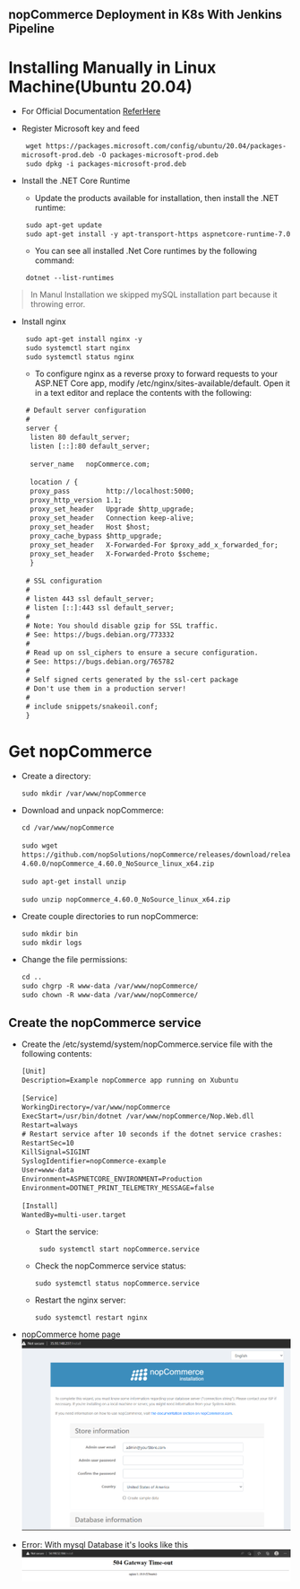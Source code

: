 nopCommerce Deployment in K8s With Jenkins Pipeline
---------------------------------------------------

# Installing Manually in Linux Machine(Ubuntu 20.04)
 * For Official Documentation [ReferHere](https://docs.nopcommerce.com/en/installation-and-upgrading/installing-nopcommerce/installing-on-linux.html)
  * Register Microsoft key and feed
    ```
     wget https://packages.microsoft.com/config/ubuntu/20.04/packages-microsoft-prod.deb -O packages-microsoft-prod.deb
     sudo dpkg -i packages-microsoft-prod.deb
    ```
 
  * Install the .NET Core Runtime
    * Update the products available for installation, then install the .NET runtime:
    ```
     sudo apt-get update
     sudo apt-get install -y apt-transport-https aspnetcore-runtime-7.0
    ``` 
    * You can see all installed .Net Core runtimes by the following command:
    ```
     dotnet --list-runtimes
    ```
> In Manul Installation we skipped mySQL installation part because it throwing error.
 
 * Install nginx
   ```
    sudo apt-get install nginx -y
    sudo systemctl start nginx
    sudo systemctl status nginx
   ```
   * To configure nginx as a reverse proxy to forward requests to your ASP.NET Core app, modify /etc/nginx/sites-available/default. Open it in a text editor and replace the contents with the following:
   ```
    # Default server configuration
    #
    server {
     listen 80 default_server;
     listen [::]:80 default_server;

     server_name   nopCommerce.com;

     location / {
     proxy_pass         http://localhost:5000;
     proxy_http_version 1.1;
     proxy_set_header   Upgrade $http_upgrade;
     proxy_set_header   Connection keep-alive;
     proxy_set_header   Host $host;
     proxy_cache_bypass $http_upgrade;
     proxy_set_header   X-Forwarded-For $proxy_add_x_forwarded_for;
     proxy_set_header   X-Forwarded-Proto $scheme;
     }

    # SSL configuration
    #
    # listen 443 ssl default_server;
    # listen [::]:443 ssl default_server;
    #
    # Note: You should disable gzip for SSL traffic.
    # See: https://bugs.debian.org/773332
    #
    # Read up on ssl_ciphers to ensure a secure configuration.
    # See: https://bugs.debian.org/765782
    #
    # Self signed certs generated by the ssl-cert package
    # Don't use them in a production server!
    #
    # include snippets/snakeoil.conf;
    }
   ```

# Get nopCommerce
  * Create a directory:
    ```
    sudo mkdir /var/www/nopCommerce
    ```
  * Download and unpack nopCommerce:
    ```
    cd /var/www/nopCommerce

    sudo wget https://github.com/nopSolutions/nopCommerce/releases/download/release-4.60.0/nopCommerce_4.60.0_NoSource_linux_x64.zip

    sudo apt-get install unzip

    sudo unzip nopCommerce_4.60.0_NoSource_linux_x64.zip
    ```
  * Create couple directories to run nopCommerce:
    ```
    sudo mkdir bin
    sudo mkdir logs
    ```
  * Change the file permissions:
    ```
    cd ..
    sudo chgrp -R www-data /var/www/nopCommerce/
    sudo chown -R www-data /var/www/nopCommerce/
    ```
Create the nopCommerce service
------------------------------

* Create the /etc/systemd/system/nopCommerce.service file with the following contents:
  ```
  [Unit]
  Description=Example nopCommerce app running on Xubuntu

  [Service]
  WorkingDirectory=/var/www/nopCommerce
  ExecStart=/usr/bin/dotnet /var/www/nopCommerce/Nop.Web.dll
  Restart=always
  # Restart service after 10 seconds if the dotnet service crashes:
  RestartSec=10
  KillSignal=SIGINT
  SyslogIdentifier=nopCommerce-example
  User=www-data
  Environment=ASPNETCORE_ENVIRONMENT=Production
  Environment=DOTNET_PRINT_TELEMETRY_MESSAGE=false

  [Install]
  WantedBy=multi-user.target
  ```

  * Start the service:
    ```
     sudo systemctl start nopCommerce.service
    ```
  * Check the nopCommerce service status:
    ```
    sudo systemctl status nopCommerce.service
    ```
  * Restart the nginx server:
    ```
    sudo systemctl restart nginx
    ```
* nopCommerce home page
![PreView](nopCommerce1.png)

* Error: With mysql Database it's looks like this
![PreView](nopCommerce2.png)